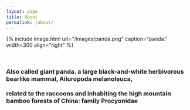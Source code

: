 ```yaml
---
layout: page
title: About
permalink: /about/
---
```


{% include image.html url="/images/panda.png" caption="panda." width=300 align="right" %}
<p>
<br>
<h3>
Also called giant panda. a large black-and-white herbivorous bearlike mammal, Ailuropoda melanoleuca,
<br><br>
related to the raccoons and inhabiting the high mountain bamboo forests of China: family Procyonidae
</h3>
<br>
<br>
</p>
